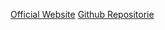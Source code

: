 



[Official Website](http://www.earth.li/projectpurple/progs/sendip.html)
[Github Repositorie](https://github.com/rickettm/SendIP)